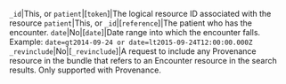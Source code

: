  `_id`|This, or `patient`|[`token`]|The logical resource ID associated with the resource
 `patient`|This, or `_id`|[`reference`]|The patient who has the encounter.
 `date`|No|[`date`]|Date range into which the encounter falls. Example: `date=gt2014-09-24 or date=lt2015-09-24T12:00:00.000Z`
 `_revinclude`|No|[`_revinclude`]|A request to include any Provenance resource in the bundle that refers to an Encounter resource in the search results. Only supported with Provenance.
